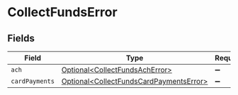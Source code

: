 # CollectFundsError


## Fields

| Field                                                                                                | Type                                                                                                 | Required                                                                                             | Description                                                                                          |
| ---------------------------------------------------------------------------------------------------- | ---------------------------------------------------------------------------------------------------- | ---------------------------------------------------------------------------------------------------- | ---------------------------------------------------------------------------------------------------- |
| `ach`                                                                                                | [Optional\<CollectFundsAchError>](../../models/components/CollectFundsAchError.md)                   | :heavy_minus_sign:                                                                                   | N/A                                                                                                  |
| `cardPayments`                                                                                       | [Optional\<CollectFundsCardPaymentsError>](../../models/components/CollectFundsCardPaymentsError.md) | :heavy_minus_sign:                                                                                   | N/A                                                                                                  |